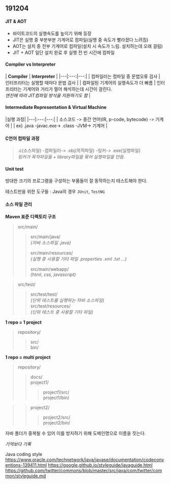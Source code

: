 191204
---

#### JIT & AOT
- 바이트코드의 실행속도를 높이기 위해 등장
- JIT은 실행 중 부분부분 기계어로 컴파일(실행 중 속도가 빨라졌다 느려짐)
- AOT는 설치 중 전부 기계어로 컴파일(설치 시 속도가 느림. 설치하는데 오래 걸림)
- JIT + AOT 일단 설치 완료 후 실행 전 빈 시간에 컴파일

#### Compiler vs Interpreter

| **Compiler** | **Interpreter** |
|---|:---:|---:|
| 컴파일러는 컴파일 중 문법오류 검사 | 인터프리터는 실행할 때마다 문법 검사 |
| 컴파일된 기계어의 실행속도가 더 빠름 | 인터프리터는 기계어와 거리가 멀어 해석하는데 시간이 걸린다. <br>_엔진에 따라 JIT컴파일 방식을 지원하기도 함_ |

#### Intermediate Representation & Virtual Machine
|실행 과정|
|---|:---:|---:|
| 소스코드 -> 중간 언어(IR, p-code, bytecode) -> 기계어 |
| ex) .java -javac.exe-> .class -JVM-> 기계어 |

#### C언어 컴파일 과정
> .c(소스파일) -컴파일러-> .obj(목적파일) -링커-> .exe(실행파일)
<br>_링커가 목적파일들 + library파일을 묶어 실행파일을 만듬._

#### Unit test
방대한 크기의 프로그램을 구성하는 부품들이 잘 동작하는지 테스트해야 한다.

테스트만을 위한 도구들
: Java의 경우 `JUnit`, `TestNG`

#### 소스 파일 관리
**Maven 표준 디렉토리 구조**
>src/main/
>>src/main/java/ <br> _(자바 소스파일 .java)_ <br>
>>
>>src/main/resources/ <br> _(실행 중 사용할 기타 파일 .properties .xml .txt ...)_ <br>
>>
>>src/main/webapp/ <br> _(html, css, javascript)_

>src/test/
>>src/test/test/ <br> _(단위 테스트를 실행하는 자바 소스파일)_<br>
>>src/test/resources/ <br>
_(단위 테스트 중 사용할 기타 파일)_

**1 repo = 1 project**
>repository/
>>src/ <br>
>>bin/

**1 repo = multi project**
>repository/
>>docs/<br>
>>project1/
>>>project1/src/ <br>
>>>project1/bin/

>>project2/
>>>project2/src/ <br>
>>>project2/bin/

자바 폴더가 중복될 수 있어 이를 방지하기 위해 도메인명으로 이름을 짓는다.

*기억보다 기록*

Java coding style
<https://www.oracle.com/technetwork/java/javase/documentation/codeconventions-139411.html>
<https://google.github.io/styleguide/javaguide.html>
<https://github.com/twitter/commons/blob/master/src/java/com/twitter/common/styleguide.md>
